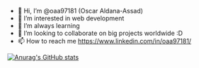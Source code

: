 - 👋 Hi, I’m @oaa97181 (Oscar Aldana-Assad)
- 👀 I’m interested in web development
- 🌱 I’m always learning
- 💞️ I’m looking to collaborate on big projects worldwide :D
- 📫 How to reach me https://www.linkedin.com/in/oaa97181/

[![Anurag's GitHub stats](https://github-readme-stats.vercel.app/api?username=oaa97181)](https://github.com/anuraghazra/github-readme-stats)
